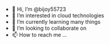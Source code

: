 - 👋 Hi, I’m @bijoy55723
- 👀 I’m interested in cloud technologies
- 🌱 I’m currently learning many things
- 💞️ I’m looking to collaborate on 
- 📫 How to reach me ...

<!---
is a ✨ special ✨ repository because its `README.md` (this file) appears on your GitHub profile.
You can click the Preview link to take a look at your changes.
--->
